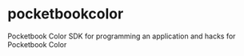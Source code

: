 # pocketbookcolor
Pocketbook Color SDK for programming an application and hacks for Pocketbook Color
